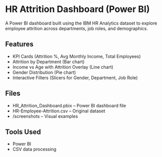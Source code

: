 # HR Attrition Dashboard (Power BI)

 A Power BI dashboard built using the IBM HR Analytics dataset to explore employee attrition across departments, job roles, and demographics.

## Features
- KPI Cards (Attrition %, Avg Monthly Income, Total Employees)
- Attrition by Department (Bar chart)
- Income vs Age with Attrition Overlay (Line chart)
- Gender Distribution (Pie chart)
- Interactive Filters (Slicers for Gender, Department, Job Role)

## Files
- HR_Attrition_Dashboard.pbix – Power BI dashboard file
- HR-Employee-Attrition.csv – Original dataset
- /screenshots – Visual examples

## Tools Used
- Power BI
- CSV data processing